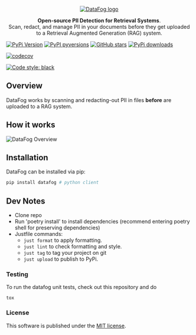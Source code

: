 <p align="center">
  <a href="https://www.datafog.ai"><img src="public/colorlogo.png" alt="DataFog logo"></a>
</p>

<p align="center">
    <b>Open-source PII Detection for Retrieval Systems</b>. <br />
    Scan, redact, and manage PII in your documents before they get uploaded to a Retrieval Augmented Generation (RAG) system. 
</p>

[![PyPi Version](https://img.shields.io/pypi/v/datafog.svg?style=flat-square)](https://pypi.org/project/datafog/)
[![PyPI pyversions](https://img.shields.io/pypi/pyversions/datafog.svg?style=flat-square)](https://pypi.org/project/datafog/)
[![GitHub stars](https://img.shields.io/github/stars/datafog/datafog-python.svg?style=flat-square&logo=github&label=Stars&logoColor=white)](https://github.com/datafog/datafog-python)
[![PyPi downloads](https://img.shields.io/pypi/dm/datafog.svg?style=flat-square)](https://pypistats.org/packages/datafog)

<!-- [![gh-actions](https://img.shields.io/github/workflow/status/datafog/datafog-python/ci?style=flat-square)](https://github.com/datafog/datafog-python/actions?query=workflow%3Aci) -->

[![codecov](https://img.shields.io/codecov/c/github/datafog/datafog-python.svg?style=flat-square)](https://codecov.io/gh/datafog/datafog-python)

<!-- [![LGTM](https://img.shields.io/lgtm/grade/python/github/datafog/datafog-python.svg?style=flat-square)](https://lgtm.com/projects/g/datafog/datafog-python) -->

[![Code style: black](https://img.shields.io/badge/code%20style-black-000000.svg?style=flat-square)](https://github.com/psf/black)

## Overview

DataFog works by scanning and redacting-out PII in files **before** are uploaded to a RAG system.

## How it works

<img src="https://www.datafog.ai/hero.png" alt="DataFog Overview">

## Installation

DataFog can be installed via pip:

```bash
pip install datafog # python client
```

## Dev Notes

- Clone repo
- Run 'poetry install' to install dependencies (recommend entering poetry shell for preserving dependencies)
- Justfile commands:
  - `just format` to apply formatting.
  - `just lint` to check formatting and style.
  - `just tag` to tag your project on git
  - `just upload` to publish to PyPi.

### Testing

To run the datafog unit tests, check out this repository and do

```
tox
```

### License

This software is published under the [MIT
license](https://en.wikipedia.org/wiki/MIT_License).
